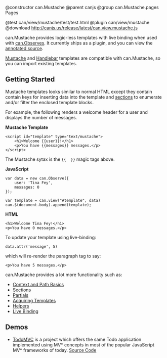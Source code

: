 @constructor can.Mustache
@parent canjs
@group can.Mustache.pages Pages

@test can/view/mustache/test/test.html
@plugin can/view/mustache
@download http://canjs.us/release/latest/can.view.mustache.js

can.Mustache provides logic-less templates with live binding 
when used with [can.Observes](#can_observe). It currently ships as a plugin,
and you can view the [annotated source](http://canjs.us/release/latest/docs/can.view.mustache.html).

[Mustache](https://github.com/janl/mustache.js/) and [Handlebar](http://handlebarsjs.com/) 
templates are compatible with can.Mustache, so you can import existing templates.

## Getting Started

Mustache templates looks similar to normal HTML except
they contain contain keys for inserting data into the template
and [sections](#Sections) to enumerate and/or filter the enclosed template blocks.

For example, the following renders a welcome header for
a user and displays the number of messages.

__Mustache Template__

	<script id="template" type="text/mustache">
		<h1>Welcome {{user}}!</h1>
		<p>You have {{messages}} messages.</p>
	</script>

The Mustache sytax is the `{{  }}` magic tags above.

__JavaScript__

	var data = new can.Observe({
		user: 'Tina Fey',
		messages: 0
	});

	var template = can.view("#template", data)
	can.$(document.body).append(template);

__HTML__

	<h1>Welcome Tina Fey!</h1>
	<p>You have 0 messages.</p>

To update your template using live-binding:

	data.attr('message', 5)

which will re-render the paragraph tag to say:

	<p>You have 5 messages.</p>

can.Mustache provides a lot more functionality such as:

- [Context and Path Basics](#Basics)
- [Sections](#Sections)
- [Partials](#Partials)
- [Acquiring Templates](#Acquisition)
- [Helpers](#Helpers)
- [Live Binding](#Binding)

## Demos

 - [TodoMVC](http://addyosmani.github.com/todomvc/architecture-examples/canjs/) is a project which offers the same Todo application implemented using MV* concepts in most of the popular JavaScript MV* frameworks of today. [Source Code](https://github.com/addyosmani/todomvc/tree/gh-pages/architecture-examples/canjs)
